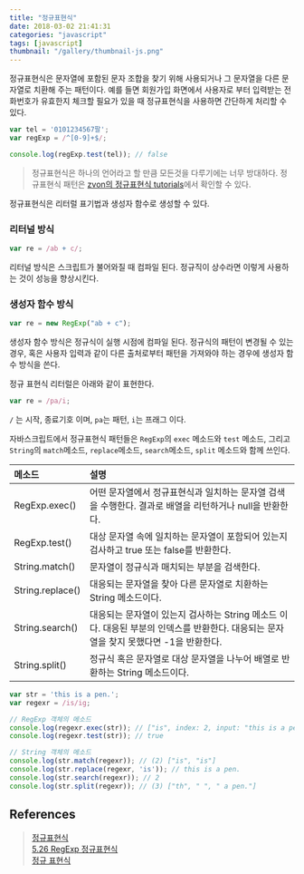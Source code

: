 ```yaml
---
title: "정규표현식"
date: 2018-03-02 21:41:31
categories: "javascript"
tags: [javascript]
thumbnail: "/gallery/thumbnail-js.png"
---
```


정규표현식은 문자열에 포함된 문자 조합을 찾기 위해 사용되거나 그 문자열을 다른 문자열로 치환해 주는 패턴이다. 예를 들면 회원가입 화면에서 사용자로 부터 입력받는 전화번호가 유효한지 체크할 필요가 있을 때 정규표현식을 사용하면 간단하게 처리할 수 있다.

<!-- more -->

```javascript
var tel = '0101234567팔';
var regExp = /^[0-9]+$/;

console.log(regExp.test(tel)); // false
```

 > 정규표현식은 하나의 언어라고 할 만큼 모든것을 다루기에는 너무 방대하다. 정규표현식 패턴은 [zvon의 정규표현식 tutorials](http://zvon.org/comp/r/tut-Regexp.html#Pages~Contents)에서 확인할 수 있다.


정규표현식은 리터럴 표기법과 생성자 함수로 생성할 수 있다. 

### 리터널 방식
```javascript
var re = /ab + c/;
```
리터널 방식은 스크립트가 불어와질 때 컴파일 된다. 정규직이 상수라면 이렇게 사용하는 것이 성능을 향상시킨다.

### 생성자 함수 방식
```javascript
var re = new RegExp("ab + c");
```
생성자 함수 방식은 정규식이 실행 시점에 컴파일 된다. 정규식의 패턴이 변경될 수 있는 경우, 혹은 사용자 입력과 같이 다른 출처로부터 패턴을 가져와야 하는 경우에 생성자 함수 방식을 쓴다.

정규 표현식 리터럴은 아래와 같이 표현한다.

```javascript
var re = /pa/i;
```
`/` 는 시작, 종료기호 이며, `pa`는 패턴, `i`는 프래그 이다.

자바스크립트에서 정규표현식 패턴들은 `RegExp`의 `exec` 메소드와 `test` 메소드, 그리고 `String`의  `match`메소드, `replace`메소드, `search`메소드, `split` 메소드와 함께 쓰인다. 

|메소드|설명|
|:---|:---|
| RegExp.exec() | 어떤 문자열에서 정규표현식과 일치하는 문자열 검색을 수행한다. 결과로 배열을 리턴하거나 null을 반환한다. |
| RegExp.test() | 대상 문자열 속에 일치하는 문자열이 포함되어 있는지 검사하고 true 또는 false를 반환한다. |
| String.match() | 문자열이 정규식과 매치되는 부분을 검색한다. |
| String.replace() | 대응되는 문자열을 찾아 다른 문자열로 치환하는 String 메소드이다. |
| String.search() | 대응되는 문자열이 있는지 검사하는 String 메소드 이다. 대응된 부분의 인덱스를 반환한다. 대응되는 문자열을 찾지 못했다면 -1을 반환한다. |
| String.split() | 정규식 혹은 문자열로 대상 문자열을 나누어 배열로 반환하는 String 메소드이다. |

```javascript
var str = 'this is a pen.';
var regexr = /is/ig;

// RegExp 객체의 메소드
console.log(regexr.exec(str)); // ["is", index: 2, input: "this is a pen.", groups: undefined]
console.log(regexr.test(str)); // true

// String 객체의 메소드
console.log(str.match(regexr)); // (2) ["is", "is"]
console.log(str.replace(regexr, 'is')); // this is a pen.
console.log(str.search(regexr)); // 2
console.log(str.split(regexr)); // (3) ["th", " ", " a pen."]
```

## References
> [정규표현식](https://opentutorials.org/course/743/6580)  
> [5.26 RegExp 정규표현식](https://poiemaweb.com/js-regexp)  
> [정규 표현식](https://developer.mozilla.org/ko/docs/Web/JavaScript/Guide/정규식)
